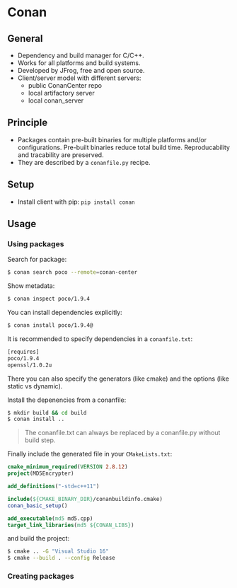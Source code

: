 # Conan

## General 

- Dependency and build manager for C/C++.
- Works for all platforms and build systems.
- Developed by JFrog, free and open source.
- Client/server model with different servers:
  - public ConanCenter repo
  - local artifactory server
  - local conan_server

## Principle

- Packages contain pre-built binaries for multiple platforms and/or configurations.
  Pre-built binaries reduce total build time.
  Reproducability and tracability are preserved.
- They are described by a `conanfile.py` recipe.

## Setup

- Install client with pip: `pip install conan` 

## Usage

### Using packages

Search for package:

```sh
$ conan search poco --remote=conan-center
```

Show metadata:
```sh
$ conan inspect poco/1.9.4
```

You can install dependencies explicitly:
```sh
$ conan install poco/1.9.4@
```

It is recommended to specify dependencies in a `conanfile.txt`:

```txt
[requires]
poco/1.9.4
openssl/1.0.2u
```

There you can also specify the generators (like cmake)
and the options (like static vs dynamic).

Install the depenencies from a conanfile:

```sh
$ mkdir build && cd build
$ conan install ..
```

> The conanfile.txt can always be replaced by a conanfile.py
> without build step.

Finally include the generated file in your `CMakeLists.txt`:

```cmake
cmake_minimum_required(VERSION 2.8.12)
project(MD5Encrypter)

add_definitions("-std=c++11")

include(${CMAKE_BINARY_DIR}/conanbuildinfo.cmake)
conan_basic_setup()

add_executable(md5 md5.cpp)
target_link_libraries(md5 ${CONAN_LIBS})
```

and build the project:

```sh
$ cmake .. -G "Visual Studio 16"
$ cmake --build . --config Release
```


### Creating packages
